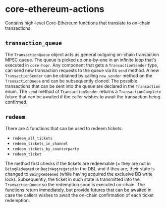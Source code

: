 # core-ethereum-actions
Contains high-level Core-Ethereum functions that translate to on-chain transactions

## `transaction_queue`

The `TransactionQueue` object acts as general outgoing on-chain transaction MPSC queue. The queue is picked up
one-by-one in an infinite loop that's executed in `core-hopr`. Any component that gets a `TransactionSender` type,
can send new transaction requests to the queue via its `send` method.
A new `TransactionSender` can be obtained by calling `new_sender` method on the `TransactionQueue` and can be subsequently cloned.
The possible transactions that can be sent into the queue are declared in the `Transaction` enum.
The `send` method of `TransactionSender` returns a `TransactionComplete` future that can be awaited if the caller
wishes to await the transaction being confirmed.

## `redeem`

There are 4 functions that can be used to redeem tickets:

- `redeem_all_tickets`
- `redeem_tickets_in_channel`
- `redeem_tickets_by_counterparty`
- `redeem_ticket`

The method first checks if the tickets are redeemable (= they are not in `BeingRedeemed` or `BeginAggregated` in the DB),
and if they are, their state is changed to `BeingRedeemed` (while having acquired the exclusive DB write lock).
Subsequently, the ticket in such state is transmitted into the `TransactionQueue` so the redemption soon is executed on-chain.
The functions return immediately, but provide futures that can be awaited in case the callers wishes to await the on-chain
confirmation of each ticket redemption.
